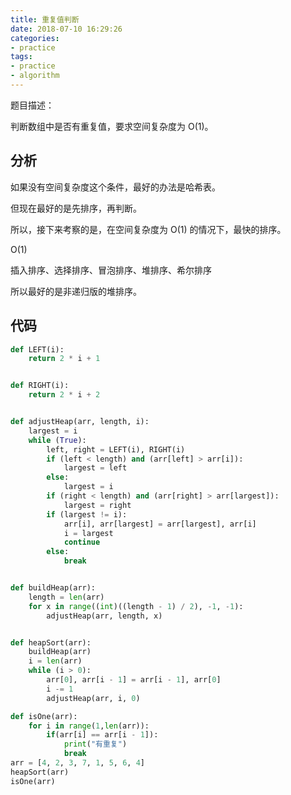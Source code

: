 ```yaml
---
title: 重复值判断
date: 2018-07-10 16:29:26
categories:
- practice
tags:
- practice
- algorithm
---
```

题目描述：

判断数组中是否有重复值，要求空间复杂度为 O(1)。

 <!-- more -->

## 分析

如果没有空间复杂度这个条件，最好的办法是哈希表。

但现在最好的是先排序，再判断。

所以，接下来考察的是，在空间复杂度为 O(1) 的情况下，最快的排序。

O(1)

插入排序、选择排序、冒泡排序、堆排序、希尔排序

所以最好的是非递归版的堆排序。

## 代码

```python
def LEFT(i):
    return 2 * i + 1


def RIGHT(i):
    return 2 * i + 2


def adjustHeap(arr, length, i):
    largest = i
    while (True):
        left, right = LEFT(i), RIGHT(i)
        if (left < length) and (arr[left] > arr[i]):
            largest = left
        else:
            largest = i
        if (right < length) and (arr[right] > arr[largest]):
            largest = right
        if (largest != i):
            arr[i], arr[largest] = arr[largest], arr[i]
            i = largest
            continue
        else:
            break


def buildHeap(arr):
    length = len(arr)
    for x in range((int)((length - 1) / 2), -1, -1):
        adjustHeap(arr, length, x)


def heapSort(arr):
    buildHeap(arr)
    i = len(arr)
    while (i > 0):
        arr[0], arr[i - 1] = arr[i - 1], arr[0]
        i -= 1
        adjustHeap(arr, i, 0)

def isOne(arr):
    for i in range(1,len(arr)):
        if(arr[i] == arr[i - 1]):
            print("有重复")
            break
arr = [4, 2, 3, 7, 1, 5, 6, 4]
heapSort(arr)
isOne(arr)
```
